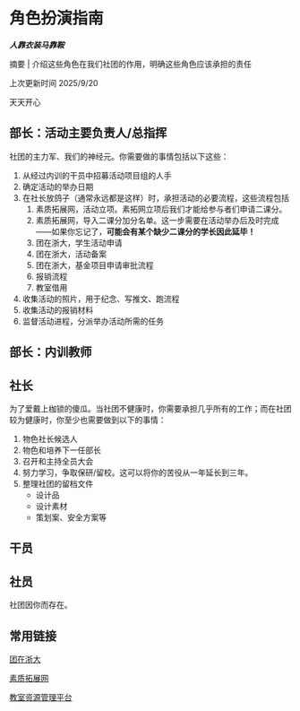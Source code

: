 # 角色扮演指南

***人靠衣装马靠鞍***

摘要 | 介绍这些角色在我们社团的作用，明确这些角色应该承担的责任

上次更新时间 2025/9/20

天天开心

## 部长：活动主要负责人/总指挥
社团的主力军、我们的神经元。你需要做的事情包括以下这些：
1. 从经过内训的干员中招募活动项目组的人手
2. 确定活动的举办日期
3. 在社长放鸽子（通常永远都是这样）时，承担活动的必要流程，这些流程包括
	1. 素质拓展网，活动立项。素拓网立项后我们才能给参与者们申请二课分。
	2. 素质拓展网，导入二课分加分名单。这一步需要在活动举办后及时完成——如果你忘记了，**可能会有某个缺少二课分的学长因此延毕！**
	3. 团在浙大，学生活动申请
	4. 团在浙大，活动备案
	5. 团在浙大，基金项目申请审批流程
	6. 报销流程
	7. 教室借用
4. 收集活动的照片，用于纪念、写推文、跑流程
5. 收集活动的报销材料
6. 监督活动进程，分派举办活动所需的任务

## 部长：内训教师

## 社长
为了爱戴上枷锁的傻瓜。当社团不健康时，你需要承担几乎所有的工作；而在社团较为健康时，你至少也需要做到以下的事情：
1. 物色社长候选人
2. 物色和培养下一任部长
3. 召开和主持全员大会
4. 努力学习，争取保研/留校。这可以将你的苦役从一年延长到三年。
5. 整理社团的留档文件
	- 设计品
	- 设计素材
	- 策划案、安全方案等

## 干员

## 社员
社团因你而存在。

## 常用链接
[团在浙大](http://10.202.82.70/)

[素质拓展网](https://sztz.zju.edu.cn/)

[教室资源管理平台](https://jxzygl.zju.edu.cn/)